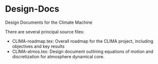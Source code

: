 # Design-Docs
Design Documents for the Climate Machine

There are several principal source files:
* CLIMA-roadmap.tex:  Overall roadmap for the CLIMA project, including objectives and key results
* CLIMA-atmos.tex:    Design document outlining equations of motion and discretization for atmosphere dynamical core.
